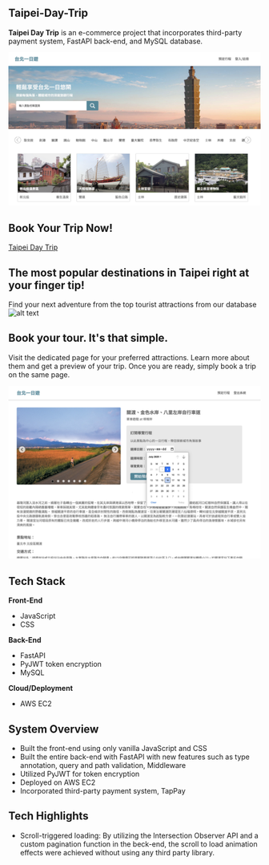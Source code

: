 ## Taipei-Day-Trip

**Taipei Day Trip** is an e-commerce project that incorporates third-party payment system, FastAPI back-end, and MySQL database. 

![alt text](<Screenshot 2025-07-01 at 09.35.56.png>)

## Book Your Trip Now!
[Taipei Day Trip](http://35.94.253.126:8000/)

## The most popular destinations in Taipei right at your finger tip!
Find your next adventure from the top tourist attractions from our database
![alt text](image.png)

## Book your tour. It's that simple.
Visit the dedicated page for your preferred attractions. Learn more about them and get a preview of your trip. Once you are ready, simply book a trip on the same page.

![alt text](image-1.png)

## Tech Stack
**Front-End**
- JavaScript
- CSS

**Back-End**
- FastAPI
- PyJWT token encryption
- MySQL

**Cloud/Deployment**
- AWS EC2




## System Overview

- Built the front-end using only vanilla JavaScript and CSS
- Built the entire back-end with FastAPI with new features such as type annotation, query and path validation, Middleware
- Utilized PyJWT for token encryption
- Deployed on AWS EC2
- Incorporated third-party payment system, TapPay

## Tech Highlights
- Scroll-triggered loading: By utilizing the Intersection Observer API and a custom pagination function in the beck-end, the scroll to load animation effects were achieved without using any third party library.



<!-- - Database indexing: By implementing indexing in the MySQL database, we can improve the query performance. -->
